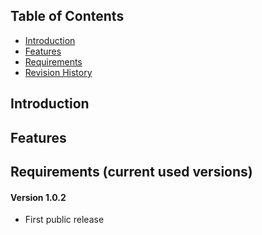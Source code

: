 ## Table of Contents
* [Introduction](#Introduction)
* [Features](#Features)
* [Requirements](#Requirements)
* [Revision History](#Revision-History)

<a name="Introduction"></a>
## Introduction

<a name="Features"></a>
## Features

<a name="Requirements"></a>
## Requirements (current used versions)


<a name="Revision-History"></a>
#### Version 1.0.2
- First public release
